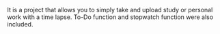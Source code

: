 It is a project that allows you to simply take and upload study or personal work with a time lapse. To-Do function and stopwatch function were also included.